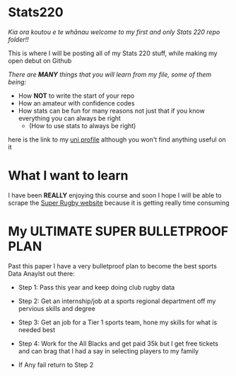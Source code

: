 # Stats220

*Kia ora koutou e te whānau welcome to my first and only Stats 220 repo folder!!*

This is where I will be posting all of my Stats 220 stuff, while making my open debut on Github

*There are **MANY** things that you will learn from my file, some of them being:*

- How **NOT** to write the start of your repo 
- How an amateur with confidence codes 
- How stats can be fun for many reasons not just that if you know everything you can always be right
  - (How to use stats to always be right) 

here is the link to my [uni profile](https://profiles.auckland.ac.nz/jlaw652) although you won't find anything useful on it

# What I want to learn 
I have been **REALLY** enjoying this course and soon I hope I will be able to scrape the [Super Rugby website](https://super.rugby/superrugby/competition-stats/) because it is getting really time consuming

# **My ULTIMATE SUPER BULLETPROOF PLAN**
Past this paper I have a very bulletproof plan to become the best sports Data Anaylst out there:

- Step 1: Pass this year and keep doing club rugby data
- Step 2: Get an internship/job at a sports regional department off my pervious skills and degree
- Step 3: Get an job for a Tier 1 sports team, hone my skills for what is needed best
- Step 4: Work for the All Blacks and get paid 35k but I get free tickets and can brag that I had a say in selecting players to my family

- If Any fail return to Step 2

  











